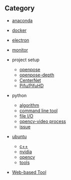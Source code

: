 ## Category

- [anaconda](./anaconda)
- [docker](./docker)
- [electron](./electron)
- [monitor](./monitor)
- project setup
    - [openpose](./projects/openpose)
    - [openpose-depth](./projects/openpose-depth)
    - [CenterNet](./projects/CenterNet)
    - [Pifu/PifuHD](./projects/Pifu)

- python
    - [algorithm](./python/Algorithm)
    - [command line tool](./python/command)
    - [file I/O](./python/fileIO)
    - [opencv-video process](./python/opencv-video)
    - [issue](./python/issue)
- [ubuntu](./ubuntu)
    - [c++](./ubuntu/c++)
    - [nvidia](./ubuntu/nvidia)
    - [opencv](./ubuntu/opencv)
    - [tools](./ubuntu/tools)
- [Web-based Tool](./web-based-tool)
